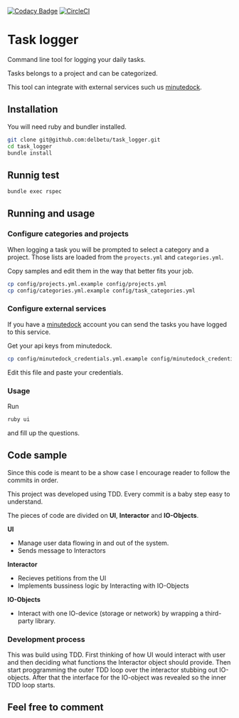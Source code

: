 [![Codacy Badge](https://api.codacy.com/project/badge/Grade/30203d2fc36d4e9daecd3c37ccc4642d)](https://www.codacy.com/app/delbetu/task_logger?utm_source=github.com&utm_medium=referral&utm_content=delbetu/task_logger&utm_campaign=badger)
[![CircleCI](https://circleci.com/gh/delbetu/task_logger/tree/master.svg?style=svg)](https://circleci.com/gh/delbetu/task_logger/tree/master)

# Task logger

Command line tool for logging your daily tasks.

Tasks belongs to a project and can be categorized.

This tool can integrate with external services such us [minutedock](https://minutedock.com/).

## Installation

You will need ruby and bundler installed.
```bash
git clone git@github.com:delbetu/task_logger.git
cd task_logger
bundle install
```

## Runnig test

```bash
bundle exec rspec
```

## Running and usage

### Configure categories and projects

When logging a task you will be prompted to select a category and a project.
Those lists are loaded from the `proyects.yml` and `categories.yml`.

Copy samples and edit them in the way that better fits your job.
```bash
cp config/projects.yml.example config/projects.yml
cp config/categories.yml.example config/task_categories.yml
```

### Configure external services

If you have a [minutedock](https://minutedock.com) account you can send
the tasks you have logged to this service.

Get your api keys from minutedock.
```bash
cp config/minutedock_credentials.yml.example config/minutedock_credentials.yml
```
Edit this file and paste your credentials.

### Usage

Run
```bash
ruby ui
```
and fill up the questions.

## Code sample

Since this code is meant to be a show case I encourage reader to follow the commits in order.

This project was developed using TDD. Every commit is a baby step easy to understand.

The pieces of code are divided on **UI**, **Interactor** and **IO-Objects**.

**UI**
  - Manage user data flowing in and out of the system.
  - Sends message to Interactors

**Interactor**
  - Recieves petitions from the UI
  - Implements bussiness logic by Interacting with IO-Objects

**IO-Objects**
  - Interact with one IO-device (storage or network) by wrapping a third-party library.

### Development process

This was build using TDD.
First thinking of how UI would interact with user and then deciding what functions the Interactor object should provide.
Then start proggramming the outer TDD loop over the interactor stubbing out IO-objects.
After that the interface for the IO-object was revealed so the inner TDD loop starts.

## Feel free to comment
